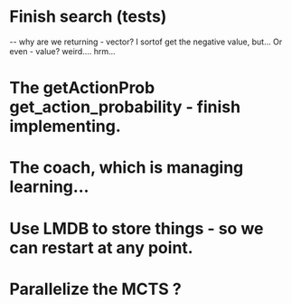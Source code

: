 #



# Finish search  (tests)
 -- why are we returning - vector? I sortof get the negative value, but...
Or even - value?  weird.... hrm...

# The getActionProb get_action_probability - finish implementing.

# The coach, which is managing learning...
  #  Use LMDB to store things - so we can restart at any point.
  # Parallelize the MCTS ?
